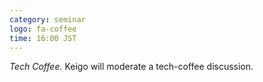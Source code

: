 ```yaml
---
category: seminar
logo: fa-coffee
time: 16:00 JST
---
```


*Tech Coffee.* Keigo will moderate a tech-coffee discussion. 